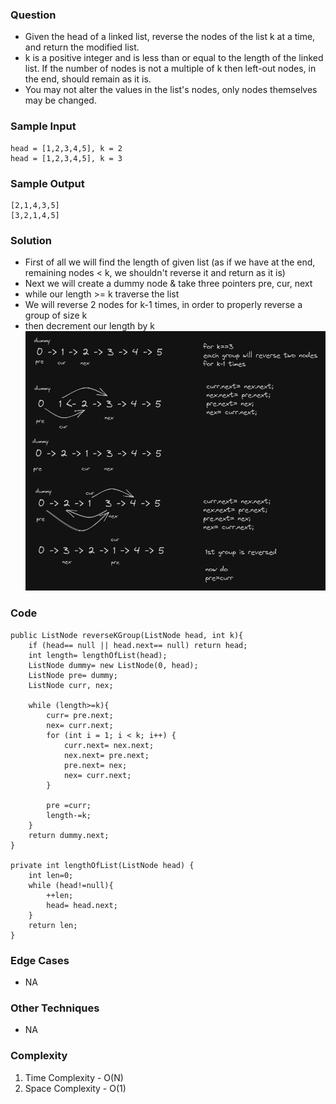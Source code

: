 ### Question
- Given the head of a linked list, reverse the nodes of the list k at a time, and return the modified list. 
- k is a positive integer and is less than or equal to the length of the linked list. If the number of nodes is not a multiple of k then left-out nodes, in the end, should remain as it is. 
- You may not alter the values in the list's nodes, only nodes themselves may be changed.

### Sample Input
    head = [1,2,3,4,5], k = 2
    head = [1,2,3,4,5], k = 3

### Sample Output
    [2,1,4,3,5]
    [3,2,1,4,5]

### Solution
- First of all we will find the length of given list (as if we have at the end, remaining nodes < k, we shouldn't reverse it and return as it is)
- Next we will create a dummy node & take three pointers pre, cur, next
- while our length >= k traverse the list
- We will reverse 2 nodes for k-1 times, in order to properly reverse a group of size k
- then decrement our length by k
![img.png](img.png)

### Code
    public ListNode reverseKGroup(ListNode head, int k){
        if (head== null || head.next== null) return head;
        int length= lengthOfList(head);
        ListNode dummy= new ListNode(0, head);
        ListNode pre= dummy;
        ListNode curr, nex;

        while (length>=k){
            curr= pre.next;
            nex= curr.next;
            for (int i = 1; i < k; i++) {
                curr.next= nex.next;
                nex.next= pre.next;
                pre.next= nex;
                nex= curr.next;
            }

            pre =curr;
            length-=k;
        }
        return dummy.next;
    }

    private int lengthOfList(ListNode head) {
        int len=0;
        while (head!=null){
            ++len;
            head= head.next;
        }
        return len;
    }

### Edge Cases
- NA

### Other Techniques
- NA

### Complexity
1. Time Complexity - O(N)
2. Space Complexity - O(1)